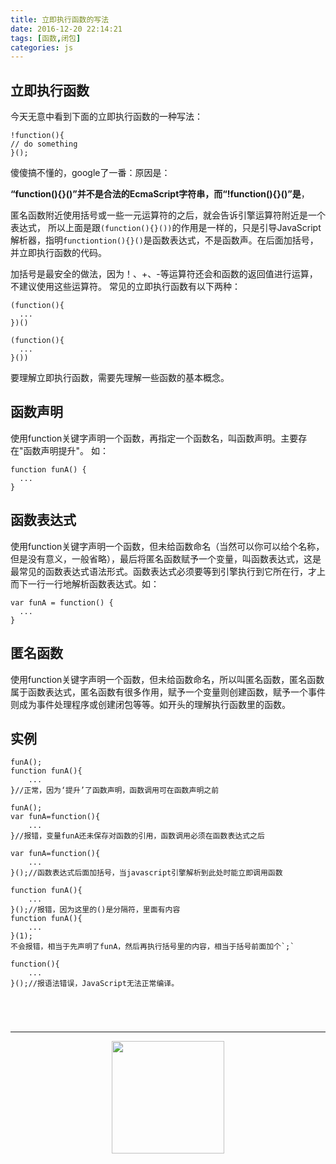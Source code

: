 ```yaml
---
title: 立即执行函数的写法
date: 2016-12-20 22:14:21
tags: [函数,闭包]
categories: js
---
```

## 立即执行函数

今天无意中看到下面的立即执行函数的一种写法：
```
!function(){
// do something
}();
```
傻傻搞不懂的，google了一番：原因是：

<!-- more -->

**“function(){}()”并不是合法的EcmaScript字符串，而“!function(){}()”是**，



匿名函数附近使用括号或一些一元运算符的之后，就会告诉引擎运算符附近是一个表达式，
所以上面是跟`(function(){}())`的作用是一样的，只是引导JavaScript解析器，指明`functiontion(){}()`是函数表达式，不是函数声。在后面加括号，并立即执行函数的代码。
  
加括号是最安全的做法，因为！、+、-等运算符还会和函数的返回值进行运算，不建议使用这些运算符。
常见的立即执行函数有以下两种：
```
(function(){
  ...
})()

(function(){
  ...
}())
```

要理解立即执行函数，需要先理解一些函数的基本概念。

## 函数声明

使用function关键字声明一个函数，再指定一个函数名，叫函数声明。主要存在"函数声明提升"。
如：
```
function funA() {
  ...
}
```
## 函数表达式

使用function关键字声明一个函数，但未给函数命名（当然可以你可以给个名称，但是没有意义，一般省略），最后将匿名函数赋予一个变量，叫函数表达式，这是最常见的函数表达式语法形式。函数表达式必须要等到引擎执行到它所在行，才上而下一行一行地解析函数表达式。如：

```
var funA = function() {
  ...
}
```
## 匿名函数

使用function关键字声明一个函数，但未给函数命名，所以叫匿名函数，匿名函数属于函数表达式，匿名函数有很多作用，赋予一个变量则创建函数，赋予一个事件则成为事件处理程序或创建闭包等等。如开头的理解执行函数里的函数。

## 实例

```
funA();
function funA(){
    ...
}//正常，因为‘提升’了函数声明，函数调用可在函数声明之前
 
funA();
var funA=function(){
    ...
}//报错，变量funA还未保存对函数的引用，函数调用必须在函数表达式之后

var funA=function(){
    ...
}();//函数表达式后面加括号，当javascript引擎解析到此处时能立即调用函数

function funA(){
    ...
}();//报错，因为这里的()是分隔符，里面有内容
function funA(){
    ...
}(1);
不会报错，相当于先声明了funA，然后再执行括号里的内容，相当于括号前面加个`;`

function(){
    ...    
}();//报语法错误，JavaScript无法正常编译。





```
----


<center><img src="https://subscription-1255463026.cos.ap-guangzhou.myqcloud.com/subscription.png" width="180" ></center>
